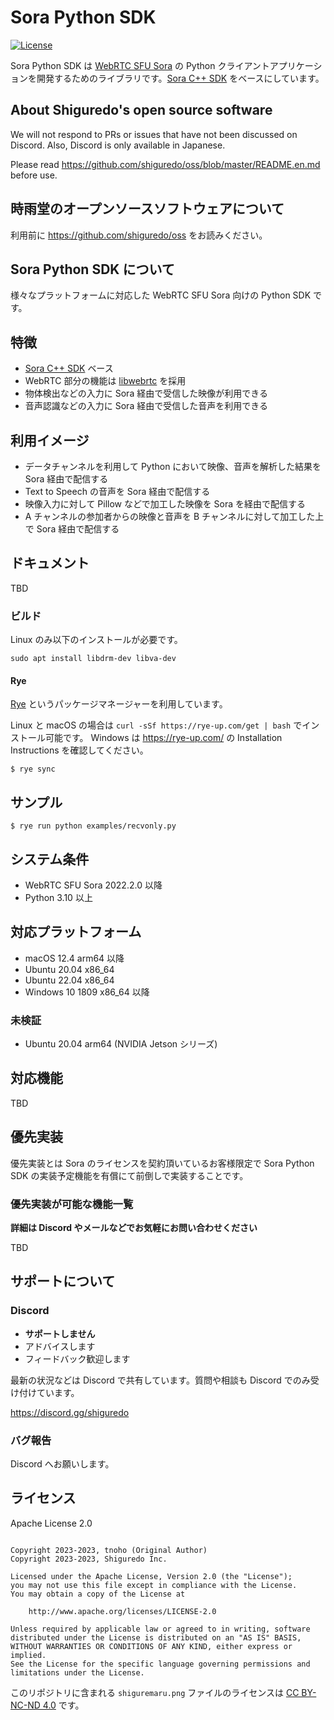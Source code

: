 # Sora Python SDK

[![License](https://img.shields.io/badge/License-Apache%202.0-blue.svg)](https://opensource.org/licenses/Apache-2.0)

Sora Python SDK は [WebRTC SFU Sora](https://sora.shiguredo.jp/) の Python クライアントアプリケーションを開発するためのライブラリです。[Sora C++ SDK](https://github.com/shiguredo/sora-cpp-sdk) をベースにしています。

## About Shiguredo's open source software

We will not respond to PRs or issues that have not been discussed on Discord. Also, Discord is only available in Japanese.

Please read https://github.com/shiguredo/oss/blob/master/README.en.md before use.

## 時雨堂のオープンソースソフトウェアについて

利用前に https://github.com/shiguredo/oss をお読みください。

## Sora Python SDK について

様々なプラットフォームに対応した WebRTC SFU Sora 向けの Python SDK です。

## 特徴

- [Sora C++ SDK](https://github.com/shiguredo/sora-cpp-sdk) ベース
- WebRTC 部分の機能は [libwebrtc](https://webrtc.googlesource.com/src/) を採用
- 物体検出などの入力に Sora 経由で受信した映像が利用できる
- 音声認識などの入力に Sora 経由で受信した音声を利用できる

## 利用イメージ

- データチャンネルを利用して Python において映像、音声を解析した結果を Sora 経由で配信する
- Text to Speech の音声を Sora 経由で配信する
- 映像入力に対して Pillow などで加工した映像を Sora を経由で配信する
- A チャンネルの参加者からの映像と音声を B チャンネルに対して加工した上で Sora 経由で配信する

## ドキュメント

TBD

### ビルド

Linux のみ以下のインストールが必要です。

```
sudo apt install libdrm-dev libva-dev
```

#### Rye

[Rye](https://github.com/mitsuhiko/rye) というパッケージマネージャーを利用しています。

Linux と macOS の場合は `curl -sSf https://rye-up.com/get | bash` でインストール可能です。
Windows は https://rye-up.com/ の Installation Instructions を確認してください。

```console
$ rye sync
```

## サンプル

```console
$ rye run python examples/recvonly.py
```

## システム条件

- WebRTC SFU Sora 2022.2.0 以降
- Python 3.10 以上

## 対応プラットフォーム

- macOS 12.4 arm64 以降
- Ubuntu 20.04 x86_64
- Ubuntu 22.04 x86_64
- Windows 10 1809 x86_64 以降

### 未検証

- Ubuntu 20.04 arm64 (NVIDIA Jetson シリーズ)

## 対応機能

TBD

## 優先実装

優先実装とは Sora のライセンスを契約頂いているお客様限定で Sora Python SDK の実装予定機能を有償にて前倒しで実装することです。

### 優先実装が可能な機能一覧

**詳細は Discord やメールなどでお気軽にお問い合わせください**

TBD

## サポートについて

### Discord

- **サポートしません**
- アドバイスします
- フィードバック歓迎します

最新の状況などは Discord で共有しています。質問や相談も Discord でのみ受け付けています。

https://discord.gg/shiguredo

### バグ報告

Discord へお願いします。

## ライセンス

Apache License 2.0

```

Copyright 2023-2023, tnoho (Original Author)
Copyright 2023-2023, Shiguredo Inc.

Licensed under the Apache License, Version 2.0 (the "License");
you may not use this file except in compliance with the License.
You may obtain a copy of the License at

    http://www.apache.org/licenses/LICENSE-2.0

Unless required by applicable law or agreed to in writing, software
distributed under the License is distributed on an "AS IS" BASIS,
WITHOUT WARRANTIES OR CONDITIONS OF ANY KIND, either express or implied.
See the License for the specific language governing permissions and
limitations under the License.

```

このリポジトリに含まれる `shiguremaru.png` ファイルのライセンスは [CC BY-NC-ND 4.0](https://creativecommons.org/licenses/by-nc-nd/4.0/deed.ja) です。

```

```
